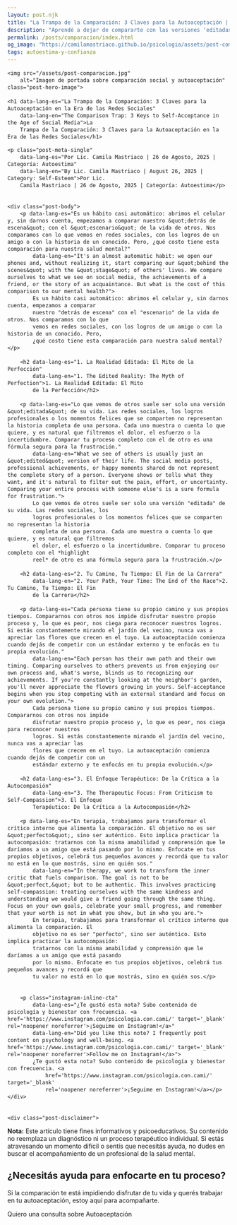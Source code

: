 ```yaml
---
layout: post.njk
title: "La Trampa de la Comparación: 3 Claves para la Autoaceptación | Blog Camila Mastriaco"
description: "Aprendé a dejar de compararte con las versiones 'editadas' de otros en redes sociales. Enfocate en tu propio proceso y fortalecé tu autoaceptación."
permalink: /posts/comparacion/index.html
og_image: "https://camilamastriaco.github.io/psicologia/assets/post-comparacion.jpg"
tags: autoestima-y-confianza
---
```




    
    <img src="/assets/post-comparacion.jpg"
        alt="Imagen de portada sobre comparación social y autoaceptación" class="post-hero-image">

    <h1 data-lang-es="La Trampa de la Comparación: 3 Claves para la Autoaceptación en la Era de las Redes Sociales"
        data-lang-en="The Comparison Trap: 3 Keys to Self-Acceptance in the Age of Social Media">La
        Trampa de la Comparación: 3 Claves para la Autoaceptación en la Era de las Redes Sociales</h1>
<div id="share-buttons-container"></div>

    <p class="post-meta-single"
        data-lang-es="Por Lic. Camila Mastriaco | 26 de Agosto, 2025 | Categoría: Autoestima"
        data-lang-en="By Lic. Camila Mastriaco | August 26, 2025 | Category: Self-Esteem">Por Lic.
        Camila Mastriaco | 26 de Agosto, 2025 | Categoría: Autoestima</p>

    
    <div class="post-body">
        <p data-lang-es="Es un hábito casi automático: abrimos el celular y, sin darnos cuenta, empezamos a comparar nuestro &quot;detrás de escena&quot; con el &quot;escenario&quot; de la vida de otros. Nos comparamos con lo que vemos en redes sociales, con los logros de un amigo o con la historia de un conocido. Pero, ¿qué costo tiene esta comparación para nuestra salud mental?"
            data-lang-en="It's an almost automatic habit: we open our phones and, without realizing it, start comparing our &quot;behind the scenes&quot; with the &quot;stage&quot; of others' lives. We compare ourselves to what we see on social media, the achievements of a friend, or the story of an acquaintance. But what is the cost of this comparison to our mental health?">
            Es un hábito casi automático: abrimos el celular y, sin darnos cuenta, empezamos a comparar
            nuestro "detrás de escena" con el "escenario" de la vida de otros. Nos comparamos con lo que
            vemos en redes sociales, con los logros de un amigo o con la historia de un conocido. Pero,
            ¿qué costo tiene esta comparación para nuestra salud mental?</p>

        <h2 data-lang-es="1. La Realidad Editada: El Mito de la Perfección"
            data-lang-en="1. The Edited Reality: The Myth of Perfection">1. La Realidad Editada: El Mito
            de la Perfección</h2>

        <p data-lang-es="Lo que vemos de otros suele ser solo una versión &quot;editada&quot; de su vida. Las redes sociales, los logros profesionales o los momentos felices que se comparten no representan la historia completa de una persona. Cada uno muestra o cuenta lo que quiere, y es natural que filtremos el dolor, el esfuerzo o la incertidumbre. Comparar tu proceso completo con el de otro es una fórmula segura para la frustración."
            data-lang-en="What we see of others is usually just an &quot;edited&quot; version of their life. The social media posts, professional achievements, or happy moments shared do not represent the complete story of a person. Everyone shows or tells what they want, and it's natural to filter out the pain, effort, or uncertainty. Comparing your entire process with someone else's is a sure formula for frustration.">
            Lo que vemos de otros suele ser solo una versión "editada" de su vida. Las redes sociales, los
            logros profesionales o los momentos felices que se comparten no representan la historia
            completa de una persona. Cada uno muestra o cuenta lo que quiere, y es natural que filtremos
            el dolor, el esfuerzo o la incertidumbre. Comparar tu proceso completo con el *highlight
            reel* de otro es una fórmula segura para la frustración.</p>

        <h2 data-lang-es="2. Tu Camino, Tu Tiempo: El Fin de la Carrera"
            data-lang-en="2. Your Path, Your Time: The End of the Race">2. Tu Camino, Tu Tiempo: El Fin
            de la Carrera</h2>

        <p data-lang-es="Cada persona tiene su propio camino y sus propios tiempos. Compararnos con otros nos impide disfrutar nuestro propio proceso y, lo que es peor, nos ciega para reconocer nuestros logros. Si estás constantemente mirando el jardín del vecino, nunca vas a apreciar las flores que crecen en el tuyo. La autoaceptación comienza cuando dejás de competir con un estándar externo y te enfocás en tu propia evolución."
            data-lang-en="Each person has their own path and their own timing. Comparing ourselves to others prevents us from enjoying our own process and, what's worse, blinds us to recognizing our achievements. If you're constantly looking at the neighbor's garden, you'll never appreciate the flowers growing in yours. Self-acceptance begins when you stop competing with an external standard and focus on your own evolution.">
            Cada persona tiene su propio camino y sus propios tiempos. Compararnos con otros nos impide
            disfrutar nuestro propio proceso y, lo que es peor, nos ciega para reconocer nuestros
            logros. Si estás constantemente mirando el jardín del vecino, nunca vas a apreciar las
            flores que crecen en el tuyo. La autoaceptación comienza cuando dejás de competir con un
            estándar externo y te enfocás en tu propia evolución.</p>

        <h2 data-lang-es="3. El Enfoque Terapéutico: De la Crítica a la Autocompasión"
            data-lang-en="3. The Therapeutic Focus: From Criticism to Self-Compassion">3. El Enfoque
            Terapéutico: De la Crítica a la Autocompasión</h2>

        <p data-lang-es="En terapia, trabajamos para transformar el crítico interno que alimenta la comparación. El objetivo no es ser &quot;perfecto&quot;, sino ser auténtico. Esto implica practicar la autocompasión: tratarnos con la misma amabilidad y comprensión que le daríamos a un amigo que está pasando por lo mismo. Enfocate en tus propios objetivos, celebrá tus pequeños avances y recordá que tu valor no está en lo que mostrás, sino en quién sos."
            data-lang-en="In therapy, we work to transform the inner critic that fuels comparison. The goal is not to be &quot;perfect,&quot; but to be authentic. This involves practicing self-compassion: treating ourselves with the same kindness and understanding we would give a friend going through the same thing. Focus on your own goals, celebrate your small progress, and remember that your worth is not in what you show, but in who you are.">
            En terapia, trabajamos para transformar el crítico interno que alimenta la comparación. El
            objetivo no es ser "perfecto", sino ser auténtico. Esto implica practicar la autocompasión:
            tratarnos con la misma amabilidad y comprensión que le daríamos a un amigo que está pasando
            por lo mismo. Enfocate en tus propios objetivos, celebrá tus pequeños avances y recordá que
            tu valor no está en lo que mostrás, sino en quién sos.</p>

        
        <p class="instagram-inline-cta"
            data-lang-es="¿Te gustó esta nota? Subo contenido de psicología y bienestar con frecuencia. <a href='https://www.instagram.com/psicologia.con.cami/' target='_blank' rel='noopener noreferrer'>¡Seguime en Instagram!</a>"
            data-lang-en="Did you like this note? I frequently post content on psychology and well-being. <a href='https://www.instagram.com/psicologia.con.cami/' target='_blank' rel='noopener noreferrer'>Follow me on Instagram!</a>">
            ¿Te gustó esta nota? Subo contenido de psicología y bienestar con frecuencia. <a
                href='https://www.instagram.com/psicologia.con.cami/' target='_blank'
                rel='noopener noreferrer'>¡Seguime en Instagram!</a></p>
    </div>

    
    <div class="post-disclaimer">
<p data-lang-es="<strong>Nota:</strong> Este artículo tiene fines informativos y psicoeducativos. Su contenido no reemplaza un diagnóstico ni un proceso terapéutico individual. Si estás atravesando un momento difícil o sentís que necesitás ayuda, no dudes en buscar el acompañamiento de un profesional de la salud mental." data-lang-en="<strong>Disclaimer:</strong> This article is for informational and psychoeducational purposes only. It is not a substitute for a professional diagnosis or an individual therapeutic process. If you are going through a difficult time or feel you need help, do not hesitate to seek support from a mental health professional.">
<strong>Nota:</strong> Este artículo tiene fines informativos y psicoeducativos. Su contenido no reemplaza un diagnóstico ni un proceso terapéutico individual. Si estás atravesando un momento difícil o sentís que necesitás ayuda, no dudes en buscar el acompañamiento de un profesional de la salud mental.
</p>
</div>

<section id="cta-post" class="animate-on-scroll">
        <h2 data-lang-es="¿Necesitás ayuda para enfocarte en tu proceso?"
            data-lang-en="Do you need help focusing on your process?">¿Necesitás ayuda para enfocarte en
            tu proceso?</h2>
        <p data-lang-es="Si la comparación te está impidiendo disfrutar de tu vida y querés trabajar en tu autoaceptación, estoy aquí para acompañarte."
            data-lang-en="If comparison is preventing you from enjoying your life and you want to work on your self-acceptance, I'm here to support you.">
            Si la comparación te está impidiendo disfrutar de tu vida y querés trabajar en tu
            autoaceptación, estoy aquí para acompañarte.</p>
        <a class="btn whatsapp-trigger" data-location="post_comparacion_cta" target="_blank"
            rel="noopener noreferrer" data-lang-es="Quiero una consulta sobre Autoaceptación"
            data-lang-en="I want a consultation about Self-Acceptance"
            data-whatsapp-es="Hola Camila, leí tu nota sobre Comparación y Autoaceptación y quisiera consultarte sobre las sesiones."
            data-whatsapp-en="Hi Camila, I read your note about Comparison and Self-Acceptance and would like to ask about the sessions.">Quiero
            una consulta sobre Autoaceptación</a>
    </section>
